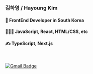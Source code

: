 ### 김하영 / Hayoung Kim
#### 📍 FrontEnd Developer in South Korea
#### 👩🏻‍💻 JavaScript, React, HTML/CSS, etc
#### ✍️ TypeScript, Next.js

<br />

[![Gmail Badge](https://img.shields.io/badge/Gmail-red?style=for-the-badge&logo=Gmail&logoColor=white&link=mailto:hangnik106@gmail.com)](mailto:hangnik106@gmail.com)

<!--
**hangnik/hangnik** is a ✨ _special_ ✨ repository because its `README.md` (this file) appears on your GitHub profile.

Here are some ideas to get you started:

- 🔭 I’m currently working on ...
- 🌱 I’m currently learning ...
- 👯 I’m looking to collaborate on ...
- 🤔 I’m looking for help with ...
- 💬 Ask me about ...
- 📫 How to reach me: ...
- 😄 Pronouns: ...
- ⚡ Fun fact: ...
-->
